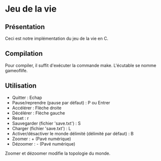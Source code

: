 # Jeu de la vie

## Présentation

Ceci est notre implémentation du jeu de la vie en C.

## Compilation

Pour compiler, il suffit d'exécuter la commande make.
L'écutable se nomme gameoflife.

## Utilisation

- Quitter : Echap
- Pause/reprendre (pause par défaut) : P ou Entrer
- Accélérer : Flèche droite
- Décélérer : Flèche gauche
- Reset : r
- Sauvegarder (fichier 'save.txt') : S
- Charger (fichier 'save.txt') : L
- Activer/désactiver le monde délimité (délimité par défaut) : B
- Zoomer : + (Pavé numérique)
- Dézoomer : - (Pavé numérique)

Zoomer et dézoomer modifie la topologie du monde.
